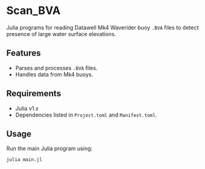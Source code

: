 # Scan_BVA
Julia programs for reading Datawell Mk4 Waverider buoy `.BVA` files to detect presence of large water surface elevations.

## Features
- Parses and processes `.BVA` files.
- Handles data from Mk4 buoys.

## Requirements
- Julia v1.x
- Dependencies listed in `Project.toml` and `Manifest.toml`.

## Usage
Run the main Julia program using:
```bash
julia main.jl
